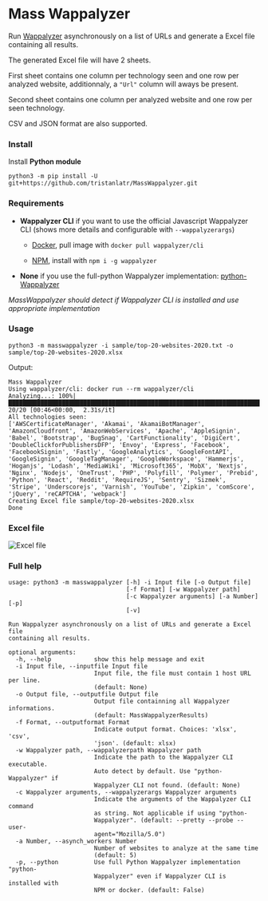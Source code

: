 # Mass Wappalyzer

Run [Wappalyzer](https://github.com/aliasio/wappalyzer) asynchronously on a list of URLs and generate a Excel file containing all results.   

The generated Excel file will have 2 sheets.  

First sheet contains one column per technology seen and one row per analyzed website, additionnaly, a `"Url"`  column will aways be present.   

Second sheet contains one column per analyzed website and one row per seen technology.    

CSV and JSON format are also supported.      

### Install

Install **Python module**  

    python3 -m pip install -U git+https://github.com/tristanlatr/MassWappalyzer.git

### Requirements

- **Wappalyzer CLI** if you want to use the official Javascript Wappalyzer CLI (shows more details and configurable with `--wappalyzerargs`)  

  - [Docker](https://hub.docker.com/r/wappalyzer/cli/), pull image with `docker pull wappalyzer/cli`

  - [NPM](https://www.npmjs.com/package/wappalyzer), install with `npm i -g wappalyzer`  

- **None** if you use the full-python Wappalyzer implementation: [python-Wappalyzer](https://github.com/chorsley/python-Wappalyzer)

*MassWappalyzer should detect if Wappalyzer CLI is installed and use appropriate implementation*

### Usage

    python3 -m masswappalyzer -i sample/top-20-websites-2020.txt -o sample/top-20-websites-2020.xlsx

Output: 
```
Mass Wappalyzer
Using wappalyzer/cli: docker run --rm wappalyzer/cli
Analyzing...: 100%|████████████████████████████████████████████████████████████████████████████████████████████████████████████████████████████████████████████| 20/20 [00:46<00:00,  2.31s/it]
All technologies seen: 
['AWSCertificateManager', 'Akamai', 'AkamaiBotManager', 'AmazonCloudfront', 'AmazonWebServices', 'Apache', 'AppleSignin', 'Babel', 'Bootstrap', 'BugSnag', 'CartFunctionality', 'DigiCert', 'DoubleClickforPublishersDFP', 'Envoy', 'Express', 'Facebook', 'FacebookSignin', 'Fastly', 'GoogleAnalytics', 'GoogleFontAPI', 'GoogleSignin', 'GoogleTagManager', 'GoogleWorkspace', 'Hammerjs', 'Hoganjs', 'Lodash', 'MediaWiki', 'Microsoft365', 'MobX', 'Nextjs', 'Nginx', 'Nodejs', 'OneTrust', 'PHP', 'Polyfill', 'Polymer', 'Prebid', 'Python', 'React', 'Reddit', 'RequireJS', 'Sentry', 'Sizmek', 'Stripe', 'Underscorejs', 'Varnish', 'YouTube', 'Zipkin', 'comScore', 'jQuery', 'reCAPTCHA', 'webpack']
Creating Excel file sample/top-20-websites-2020.xlsx
Done
```

### Excel file

![Excel file](https://raw.githubusercontent.com/tristanlatr/MassWappalyzer/master/sample/top-20-websites-2020.png "Excel file")

### Full help

```
usage: python3 -m masswappalyzer [-h] -i Input file [-o Output file]
                                 [-f Format] [-w Wappalyzer path]
                                 [-c Wappalyzer arguments] [-a Number] [-p]
                                 [-v]

Run Wappalyzer asynchronously on a list of URLs and generate a Excel file
containing all results.

optional arguments:
  -h, --help            show this help message and exit
  -i Input file, --inputfile Input file
                        Input file, the file must contain 1 host URL per line.
                        (default: None)
  -o Output file, --outputfile Output file
                        Output file containning all Wappalyzer informations.
                        (default: MassWappalyzerResults)
  -f Format, --outputformat Format
                        Indicate output format. Choices: 'xlsx', 'csv',
                        'json'. (default: xlsx)
  -w Wappalyzer path, --wappalyzerpath Wappalyzer path
                        Indicate the path to the Wappalyzer CLI executable.
                        Auto detect by default. Use "python-Wappalyzer" if
                        Wappalyzer CLI not found. (default: None)
  -c Wappalyzer arguments, --wappalyzerargs Wappalyzer arguments
                        Indicate the arguments of the Wappalyzer CLI command
                        as string. Not applicable if using "python-
                        Wappalyzer". (default: --pretty --probe --user-
                        agent="Mozilla/5.0")
  -a Number, --asynch_workers Number
                        Number of websites to analyze at the same time
                        (default: 5)
  -p, --python          Use full Python Wappalyzer implementation "python-
                        Wappalyzer" even if Wappalyzer CLI is installed with
                        NPM or docker. (default: False)
```
